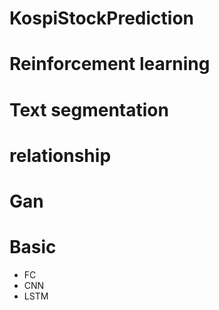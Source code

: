 # KospiStockPrediction


# Reinforcement learning
# Text segmentation

# relationship
# Gan

# Basic
- FC
- CNN
- LSTM


